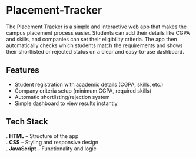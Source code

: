 # Placement-Tracker

The Placement Tracker is a simple and interactive web app that makes the campus placement process easier.
Students can add their details like CGPA and skills, and companies can set their eligibility criteria.
The app then automatically checks which students match the requirements and shows their shortlisted or rejected status on a clear and easy-to-use dashboard.


## Features
* Student registration with academic details (CGPA, skills, etc.)  
* Company criteria setup (minimum CGPA, required skills)  
* Automatic shortlisting/rejection system  
* Simple dashboard to view results instantly  

##  Tech Stack
. **HTML** – Structure of the app  
. **CSS** – Styling and responsive design  
. **JavaScript** – Functionality and logic



  
